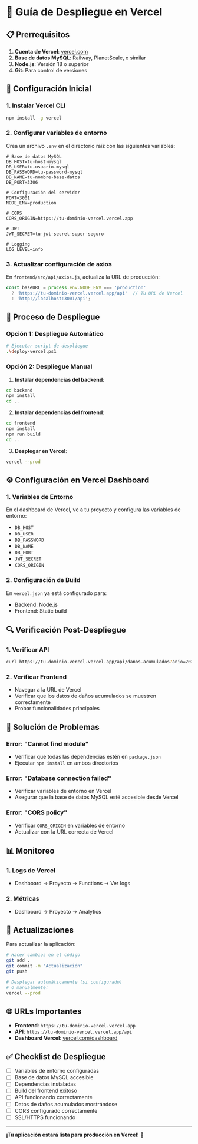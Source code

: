 # 🚀 Guía de Despliegue en Vercel

## 📋 Prerrequisitos

1. **Cuenta de Vercel**: [vercel.com](https://vercel.com)
2. **Base de datos MySQL**: Railway, PlanetScale, o similar
3. **Node.js**: Versión 18 o superior
4. **Git**: Para control de versiones

## 🔧 Configuración Inicial

### 1. **Instalar Vercel CLI**
```bash
npm install -g vercel
```

### 2. **Configurar variables de entorno**

Crea un archivo `.env` en el directorio raíz con las siguientes variables:

```env
# Base de datos MySQL
DB_HOST=tu-host-mysql
DB_USER=tu-usuario-mysql
DB_PASSWORD=tu-password-mysql
DB_NAME=tu-nombre-base-datos
DB_PORT=3306

# Configuración del servidor
PORT=3001
NODE_ENV=production

# CORS
CORS_ORIGIN=https://tu-dominio-vercel.vercel.app

# JWT
JWT_SECRET=tu-jwt-secret-super-seguro

# Logging
LOG_LEVEL=info
```

### 3. **Actualizar configuración de axios**

En `frontend/src/api/axios.js`, actualiza la URL de producción:

```javascript
const baseURL = process.env.NODE_ENV === 'production' 
  ? 'https://tu-dominio-vercel.vercel.app/api'  // Tu URL de Vercel
  : 'http://localhost:3001/api';
```

## 🚀 Proceso de Despliegue

### Opción 1: Despliegue Automático

```bash
# Ejecutar script de despliegue
.\deploy-vercel.ps1
```

### Opción 2: Despliegue Manual

1. **Instalar dependencias del backend**:
```bash
cd backend
npm install
cd ..
```

2. **Instalar dependencias del frontend**:
```bash
cd frontend
npm install
npm run build
cd ..
```

3. **Desplegar en Vercel**:
```bash
vercel --prod
```

## ⚙️ Configuración en Vercel Dashboard

### 1. **Variables de Entorno**

En el dashboard de Vercel, ve a tu proyecto y configura las variables de entorno:

- `DB_HOST`
- `DB_USER`
- `DB_PASSWORD`
- `DB_NAME`
- `DB_PORT`
- `JWT_SECRET`
- `CORS_ORIGIN`

### 2. **Configuración de Build**

En `vercel.json` ya está configurado para:
- Backend: Node.js
- Frontend: Static build

## 🔍 Verificación Post-Despliegue

### 1. **Verificar API**
```bash
curl https://tu-dominio-vercel.vercel.app/api/danos-acumulados?anio=2024
```

### 2. **Verificar Frontend**
- Navegar a la URL de Vercel
- Verificar que los datos de daños acumulados se muestren correctamente
- Probar funcionalidades principales

## 🐛 Solución de Problemas

### Error: "Cannot find module"
- Verificar que todas las dependencias estén en `package.json`
- Ejecutar `npm install` en ambos directorios

### Error: "Database connection failed"
- Verificar variables de entorno en Vercel
- Asegurar que la base de datos MySQL esté accesible desde Vercel

### Error: "CORS policy"
- Verificar `CORS_ORIGIN` en variables de entorno
- Actualizar con la URL correcta de Vercel

## 📊 Monitoreo

### 1. **Logs de Vercel**
- Dashboard → Proyecto → Functions → Ver logs

### 2. **Métricas**
- Dashboard → Proyecto → Analytics

## 🔄 Actualizaciones

Para actualizar la aplicación:

```bash
# Hacer cambios en el código
git add .
git commit -m "Actualización"
git push

# Desplegar automáticamente (si configurado)
# O manualmente:
vercel --prod
```

## 🌐 URLs Importantes

- **Frontend**: `https://tu-dominio-vercel.vercel.app`
- **API**: `https://tu-dominio-vercel.vercel.app/api`
- **Dashboard Vercel**: [vercel.com/dashboard](https://vercel.com/dashboard)

## ✅ Checklist de Despliegue

- [ ] Variables de entorno configuradas
- [ ] Base de datos MySQL accesible
- [ ] Dependencias instaladas
- [ ] Build del frontend exitoso
- [ ] API funcionando correctamente
- [ ] Datos de daños acumulados mostrándose
- [ ] CORS configurado correctamente
- [ ] SSL/HTTPS funcionando

---

**¡Tu aplicación estará lista para producción en Vercel!** 🎉 